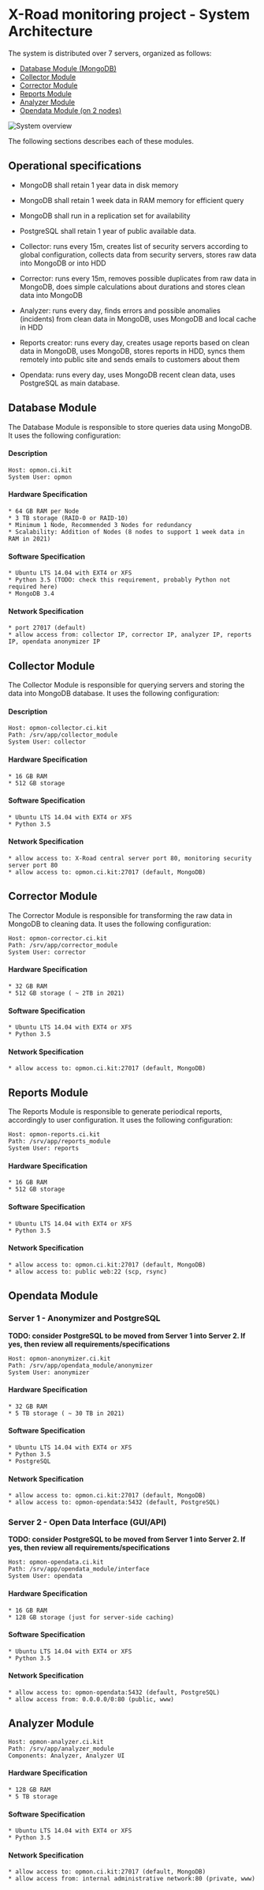 # X-Road monitoring project - System Architecture

The system is distributed over 7 servers, organized as follows:

* [Database Module (MongoDB)](#database-module)
* [Collector Module](#collector-module)
* [Corrector Module](#corrector-module)
* [Reports Module](#reports-module)
* [Analyzer Module](#analyzer-module)
* [Opendata Module (on 2 nodes)](#opendata-module)

![System overview](img/system_overview.png "System overview")


The following sections describes each of these modules.

## Operational specifications

* MongoDB shall retain 1 year data in disk memory
* MongoDB shall retain 1 week data in RAM memory for efficient query
* MongoDB shall run in a replication set for availability
* PostgreSQL shall retain 1 year of public available data.

* Collector: runs every 15m, creates list of security servers according to global configuration, collects data from security servers, stores raw data into MongoDB or into HDD
* Corrector: runs every 15m, removes possible duplicates from raw data in MongoDB, does simple calculations about durations and stores clean data into MongoDB
* Analyzer: runs every day, finds errors and possible anomalies (incidents) from clean data in MongoDB, uses MongoDB and local cache in HDD
* Reports creator: runs every day, creates usage reports based on clean data in MongoDB, uses MongoDB, stores reports in HDD, syncs them remotely into public site and sends emails to customers about them
* Opendata: runs every day, uses MongoDB recent clean data, uses PostgreSQL as main database.

## Database Module

The Database Module is responsible to store queries data using MongoDB. 
It uses the following configuration:

#### Description

```
Host: opmon.ci.kit
System User: opmon
```

#### Hardware Specification

```
* 64 GB RAM per Node
* 3 TB storage (RAID-0 or RAID-10)
* Minimum 1 Node, Recommended 3 Nodes for redundancy
* Scalability: Addition of Nodes (8 nodes to support 1 week data in RAM in 2021)
```

#### Software Specification

```
* Ubuntu LTS 14.04 with EXT4 or XFS
* Python 3.5 (TODO: check this requirement, probably Python not required here)
* MongoDB 3.4
```

#### Network Specification

```
* port 27017 (default)
* allow access from: collector IP, corrector IP, analyzer IP, reports IP, opendata anonymizer IP
```

## Collector Module

The Collector Module is responsible for querying servers and storing the data into MongoDB database.
It uses the following configuration: 

#### Description

```
Host: opmon-collector.ci.kit
Path: /srv/app/collector_module
System User: collector
```

#### Hardware Specification

```
* 16 GB RAM
* 512 GB storage
```

#### Software Specification

```
* Ubuntu LTS 14.04 with EXT4 or XFS
* Python 3.5
```

#### Network Specification

```
* allow access to: X-Road central server port 80, monitoring security server port 80
* allow access to: opmon.ci.kit:27017 (default, MongoDB)
```

## Corrector Module

The Corrector Module is responsible for transforming the raw data in MongoDB to cleaning data.
It uses the following configuration: 

```
Host: opmon-corrector.ci.kit
Path: /srv/app/corrector_module
System User: corrector
```

#### Hardware Specification

```
* 32 GB RAM
* 512 GB storage ( ~ 2TB in 2021)
```

#### Software Specification

```
* Ubuntu LTS 14.04 with EXT4 or XFS
* Python 3.5
```

#### Network Specification

```
* allow access to: opmon.ci.kit:27017 (default, MongoDB)
```


## Reports Module

The Reports Module is responsible to generate periodical reports, accordingly to user configuration.
It uses the following configuration: 

```
Host: opmon-reports.ci.kit
Path: /srv/app/reports_module
System User: reports
```

#### Hardware Specification

```
* 16 GB RAM
* 512 GB storage
```

#### Software Specification

```
* Ubuntu LTS 14.04 with EXT4 or XFS
* Python 3.5
```

#### Network Specification

```
* allow access to: opmon.ci.kit:27017 (default, MongoDB)
* allow access to: public web:22 (scp, rsync)
```

## Opendata Module

### Server 1 - Anonymizer and PostgreSQL 

**TODO: consider PostgreSQL to be moved from Server 1 into Server 2. If yes, then review all requirements/specifications**

```
Host: opmon-anonymizer.ci.kit
Path: /srv/app/opendata_module/anonymizer
System User: anonymizer
```

#### Hardware Specification

```
* 32 GB RAM
* 5 TB storage ( ~ 30 TB in 2021)
```

#### Software Specification

```
* Ubuntu LTS 14.04 with EXT4 or XFS
* Python 3.5
* PostgreSQL
```

#### Network Specification

```
* allow access to: opmon.ci.kit:27017 (default, MongoDB)
* allow access to: opmon-opendata:5432 (default, PostgreSQL)
```

### Server 2 - Open Data Interface (GUI/API)

**TODO: consider PostgreSQL to be moved from Server 1 into Server 2. If yes, then review all requirements/specifications**

```
Host: opmon-opendata.ci.kit
Path: /srv/app/opendata_module/interface
System User: opendata
```

#### Hardware Specification

```
* 16 GB RAM
* 128 GB storage (just for server-side caching)
```

#### Software Specification

```
* Ubuntu LTS 14.04 with EXT4 or XFS
* Python 3.5
```

#### Network Specification

```
* allow access to: opmon-opendata:5432 (default, PostgreSQL)
* allow access from: 0.0.0.0/0:80 (public, www)
```

## Analyzer Module

```
Host: opmon-analyzer.ci.kit
Path: /srv/app/analyzer_module
Components: Analyzer, Analyzer UI
```

#### Hardware Specification

```
* 128 GB RAM
* 5 TB storage
```

#### Software Specification

```
* Ubuntu LTS 14.04 with EXT4 or XFS
* Python 3.5
```

#### Network Specification

```
* allow access to: opmon.ci.kit:27017 (default, MongoDB)
* allow access from: internal administrative network:80 (private, www)
```
